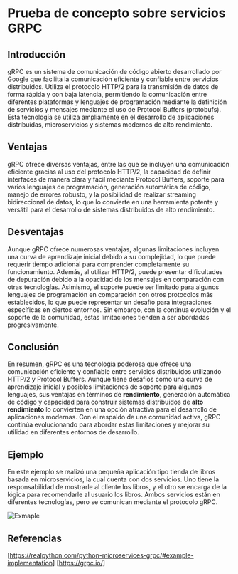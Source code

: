 # Prueba de concepto sobre servicios GRPC

## Introducción

gRPC es un sistema de comunicación de código abierto desarrollado por Google que facilita la comunicación eficiente y confiable entre servicios distribuidos. Utiliza el protocolo HTTP/2 para la transmisión de datos de forma rápida y con baja latencia, permitiendo la comunicación entre diferentes plataformas y lenguajes de programación mediante la definición de servicios y mensajes mediante el uso de Protocol Buffers (protobufs). Esta tecnología se utiliza ampliamente en el desarrollo de aplicaciones distribuidas, microservicios y sistemas modernos de alto rendimiento.

## Ventajas

gRPC ofrece diversas ventajas, entre las que se incluyen una comunicación eficiente gracias al uso del protocolo HTTP/2, la capacidad de definir interfaces de manera clara y fácil mediante Protocol Buffers, soporte para varios lenguajes de programación, generación automática de código, manejo de errores robusto, y la posibilidad de realizar streaming bidireccional de datos, lo que lo convierte en una herramienta potente y versátil para el desarrollo de sistemas distribuidos de alto rendimiento.

## Desventajas

Aunque gRPC ofrece numerosas ventajas, algunas limitaciones incluyen una curva de aprendizaje inicial debido a su complejidad, lo que puede requerir tiempo adicional para comprender completamente su funcionamiento. Además, al utilizar HTTP/2, puede presentar dificultades de depuración debido a la opacidad de los mensajes en comparación con otras tecnologías. Asimismo, el soporte puede ser limitado para algunos lenguajes de programación en comparación con otros protocolos más establecidos, lo que puede representar un desafío para integraciones específicas en ciertos entornos. Sin embargo, con la continua evolución y el soporte de la comunidad, estas limitaciones tienden a ser abordadas progresivamente.

## Conclusión

En resumen, gRPC es una tecnología poderosa que ofrece una comunicación eficiente y confiable entre servicios distribuidos utilizando HTTP/2 y Protocol Buffers. Aunque tiene desafíos como una curva de aprendizaje inicial y posibles limitaciones de soporte para algunos lenguajes, sus ventajas en términos de **rendimiento**, generación automática de código y capacidad para construir sistemas distribuidos de **alto rendimiento** lo convierten en una opción atractiva para el desarrollo de aplicaciones modernas. Con el respaldo de una comunidad activa, gRPC continúa evolucionando para abordar estas limitaciones y mejorar su utilidad en diferentes entornos de desarrollo.

## Ejemplo

En este ejemplo se realizó una pequeña aplicación tipo tienda de libros basada en microservicios, la cual cuenta con dos servicios. Uno tiene la responsabilidad de mostrarle al cliente los libros, y el otro se encarga de la lógica para recomendarle al usuario los libros. Ambos servicios están en diferentes tecnologías, pero se comunican mediante el protocolo gRPC.


![Exmaple](https://i.ibb.co/vdCQQ4Q/diagram-drawio.png)

## Referencias

[https://realpython.com/python-microservices-grpc/#example-implementation]
[https://grpc.io/]





